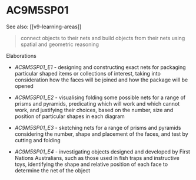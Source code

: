 
# AC9M5SP01 

See also: [[v9-learning-areas]]

> connect objects to their nets and build objects from their nets using spatial and geometric reasoning

Elaborations


- _AC9M5SP01_E1_ - designing and constructing exact nets for packaging particular shaped items or collections of interest, taking into consideration how the faces will be joined and how the package will be opened

- _AC9M5SP01_E2_ - visualising folding some possible nets for a range of prisms and pyramids, predicating which will work and which cannot work, and justifying their choices, based on the number, size and position of particular shapes in each diagram

- _AC9M5SP01_E3_ - sketching nets for a range of prisms and pyramids considering the number, shape and placement of the faces, and test by cutting and folding

- _AC9M5SP01_E4_ - investigating objects designed and developed by First Nations Australians, such as those used in fish traps and instructive toys, identifying the shape and relative position of each face to determine the net of the object
